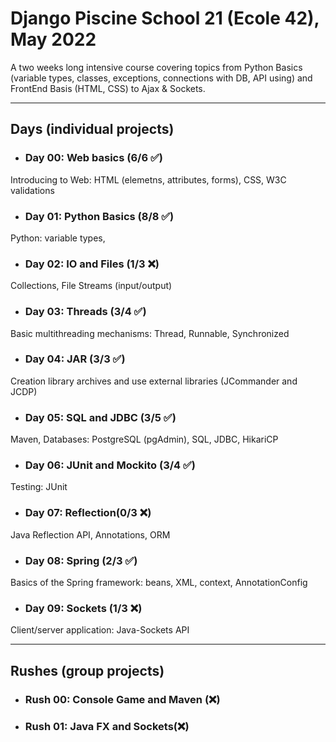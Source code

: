 
# Django Piscine School 21 (Ecole 42), May 2022

A two weeks long intensive course covering topics from Python Basics (variable types, classes, exceptions, connections with DB, API using) and FrontEnd Basis (HTML, CSS) to Ajax & Sockets.

---
## Days (individual projects)
* ### Day 00: Web basics (6/6 ✅)
Introducing to Web: HTML (elemetns, attributes, forms), CSS, W3C validations
* ### Day 01: Python Basics (8/8 ✅)
Python: variable types, 
* ### Day 02: IO and Files (1/3 ❌)
Collections, File Streams (input/output)
* ### Day 03: Threads (3/4 ✅)
Basic multithreading mechanisms: Thread, Runnable, Synchronized
* ### Day 04: JAR (3/3 ✅)
Creation library archives and use external libraries (JCommander and JCDP)
* ### Day 05: SQL and JDBC (3/5 ✅)
Maven, Databases: PostgreSQL (pgAdmin), SQL, JDBC, HikariCP
* ### Day 06: JUnit and Mockito (3/4 ✅)
Testing: JUnit
* ### Day 07: Reflection(0/3 ❌)
Java Reflection API, Annotations, ORM
* ### Day 08: Spring (2/3 ✅)
Basics of the Spring framework: beans, XML, context, AnnotationConfig
* ### Day 09: Sockets (1/3 ❌)
Client/server application: Java-Sockets API

---
## Rushes (group projects) 
* ### Rush 00: Console Game and Maven (❌)
* ### Rush 01: Java FX and Sockets(❌)
